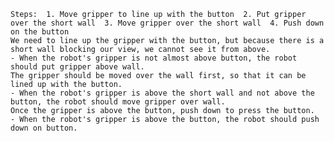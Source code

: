 
    Steps:  1. Move gripper to line up with the button  2. Put gripper over the short wall  3. Move gripper over the short wall  4. Push down on the button
    We need to line up the gripper with the button, but because there is a short wall blocking our view, we cannot see it from above. 
    - When the robot's gripper is not almost above button, the robot should put gripper above wall.
    The gripper should be moved over the wall first, so that it can be lined up with the button.
    - When the robot's gripper is above the short wall and not above the button, the robot should move gripper over wall.
    Once the gripper is above the button, push down to press the button.
    - When the robot's gripper is above the button, the robot should push down on button.